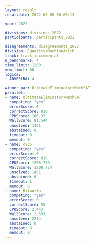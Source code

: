 ```yaml
---
layout: result
resultdate: 2022-08-09 00:06:13

year: 2022

divisions: divisions_2022
participants: participants_2022

disagreements: disagreements_2022
division: Equality+MachineArith
track: track_incremental
n_benchmarks: 4
time_limit: 1200
mem_limit: 60
logics:
- ABVFPLRA: 4

winner_par: UltimateEliminator+MathSAT
parallel:
- name: UltimateEliminator+MathSAT
  competing: "yes"
  errorScore: 0
  correctScore: 818
  CPUScore: 106.37
  WallScore: 81.544
  unsolved: 1451
  abstained: 0
  timeout: 0
  memout: 0
- name: cvc5
  competing: "yes"
  errorScore: 0
  correctScore: 818
  CPUScore: 1208.789
  WallScore: 1208.724
  unsolved: 1451
  abstained: 0
  timeout: 1
  memout: 0
- name: Bitwuzla
  competing: "yes"
  errorScore: 0
  correctScore: 55
  CPUScore: 2.443
  WallScore: 2.593
  unsolved: 2214
  abstained: 0
  timeout: 0
  memout: 0
---
```

